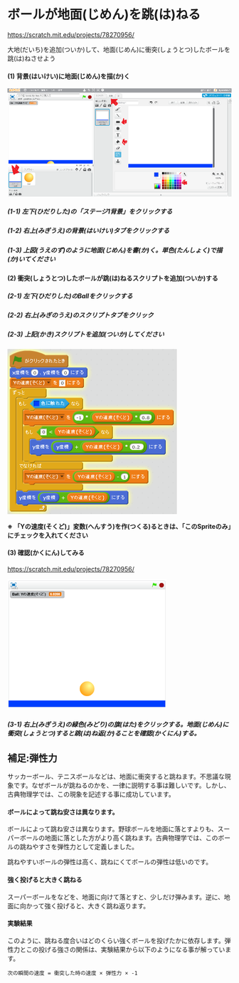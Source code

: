 # ボールが地面(じめん)を跳(は)ねる
https://scratch.mit.edu/projects/78270956/

大地(だいち)を追加(ついか)して、地面(じめん)に衝突(しょうとつ)したボールを跳(は)ねさせよう

#### (1) 背景(はいけい)に地面(じめん)を描(か)く
![](bouncing_001a.png)
##### (1-1) 左下(ひだりした)の「ステージ1背景」をクリックする
##### (1-2) 右上(みぎうえ)の背景(はいけい)タブをクリックする
##### (1-3) 上図(うえのず)のように地面(じめん)を書(か)く。単色(たんしょく)で描(か)いてください


#### (2) 衝突(しょうとつ)したボールが跳(は)ねるスクリプトを追加(ついか)する

##### (2-1) 左下(ひだりした)のBallをクリックする

##### (2-2) 右上(みぎのうえ)のスクリプトタブをクリック

##### (2-3) 上記(かき)スクリプトを追加(ついか)してください
![](bouncing_script_002.png)

**※ 「Yの速度(そくど)」変数(へんすう)を作(つくる)るときは、「このSpriteのみ」にチェックを入れてください**

#### (3) 確認(かくにん)してみる
https://scratch.mit.edu/projects/78270956/

![](bouncing_scratch_001.png)
##### (3-1) 右上(みぎうえ)の緑色(みどり)の旗(はた)をクリックする。地面(じめん)に衝突(しょうとつ)すると跳(は)ね返(か)ることを確認(かくにん)する。


## 補足:弾性力
サッカーボール、テニスボールなどは、地面に衝突すると跳ねます。不思議な現象です。なぜボールが跳ねるのかを、一律に説明する事は難しいです。しかし、古典物理学では、この現象を記述する事に成功しています。


#### ボールによって跳ね安さは異なります。
ボールによって跳ね安さは異なります。野球ボールを地面に落とすよりも、スーパーボールの地面に落とした方がより高く跳ねます。古典物理学では、このボールの跳ねやすさを弾性力として定義しました。

跳ねやすいボールの弾性は高く、跳ねにくてボールの弾性は低いのです。

#### 強く投げると大きく跳ねる
 スーパーボールをなどを、地面に向けて落とすと、少しだけ弾みます。逆に、地面に向かって強く投げると、大きく跳ね返ります。
 
#### 実験結果
 このように、跳ねる度合いはどのくらい強くボールを投げたかに依存します。弾性力とこの投げる強さの関係は、実験結果から以下のようになる事が解っています。

```
次の瞬間の速度 = 衝突した時の速度 × 弾性力 × -1
```



